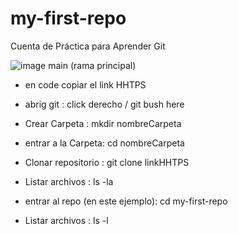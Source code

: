 # my-first-repo
Cuenta de Práctica para Aprender Git

![image](https://user-images.githubusercontent.com/93413366/188342810-6cae9736-62fa-4822-ac7d-e59f107b8925.png)
main (rama principal)

- en code copiar el link HHTPS

- abrig git : click derecho / git bush here
- Crear Carpeta : mkdir nombreCarpeta
- entrar a la Carpeta: cd nombreCarpeta
- Clonar repositorio : git clone linkHHTPS

- Listar archivos : ls -la
- entrar al repo (en este ejemplo): cd my-first-repo
- Listar archivos : ls -l
